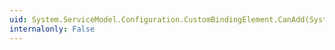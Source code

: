 ```yaml
---
uid: System.ServiceModel.Configuration.CustomBindingElement.CanAdd(System.ServiceModel.Configuration.BindingElementExtensionElement)
internalonly: False
---
```

